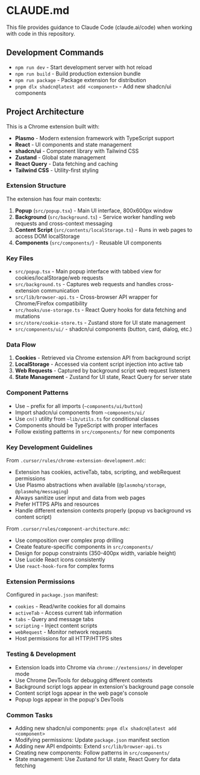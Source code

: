 # CLAUDE.md

This file provides guidance to Claude Code (claude.ai/code) when working with code in this repository.

## Development Commands

- `npm run dev` - Start development server with hot reload
- `npm run build` - Build production extension bundle
- `npm run package` - Package extension for distribution
- `pnpm dlx shadcn@latest add <component>` - Add new shadcn/ui components

## Project Architecture

This is a Chrome extension built with:
- **Plasmo** - Modern extension framework with TypeScript support
- **React** - UI components and state management
- **shadcn/ui** - Component library with Tailwind CSS
- **Zustand** - Global state management
- **React Query** - Data fetching and caching
- **Tailwind CSS** - Utility-first styling

### Extension Structure

The extension has four main contexts:
1. **Popup** (`src/popup.tsx`) - Main UI interface, 800x600px window
2. **Background** (`src/background.ts`) - Service worker handling web requests and cross-context messaging
3. **Content Script** (`src/contents/localStorage.ts`) - Runs in web pages to access DOM localStorage
4. **Components** (`src/components/`) - Reusable UI components

### Key Files

- `src/popup.tsx` - Main popup interface with tabbed view for cookies/localStorage/web requests
- `src/background.ts` - Captures web requests and handles cross-extension communication
- `src/lib/browser-api.ts` - Cross-browser API wrapper for Chrome/Firefox compatibility
- `src/hooks/use-storage.ts` - React Query hooks for data fetching and mutations
- `src/store/cookie-store.ts` - Zustand store for UI state management
- `src/components/ui/` - shadcn/ui components (button, card, dialog, etc.)

### Data Flow

1. **Cookies** - Retrieved via Chrome extension API from background script
2. **LocalStorage** - Accessed via content script injection into active tab
3. **Web Requests** - Captured by background script web request listeners
4. **State Management** - Zustand for UI state, React Query for server state

### Component Patterns

- Use `~` prefix for all imports (`~components/ui/button`)
- Import shadcn/ui components from `~components/ui/`
- Use `cn()` utility from `~lib/utils.ts` for conditional classes
- Components should be TypeScript with proper interfaces
- Follow existing patterns in `src/components/` for new components

### Key Development Guidelines

From `.cursor/rules/chrome-extension-development.mdc`:
- Extension has cookies, activeTab, tabs, scripting, and webRequest permissions
- Use Plasmo abstractions when available (`@plasmohq/storage`, `@plasmohq/messaging`)
- Always sanitize user input and data from web pages
- Prefer HTTPS APIs and resources
- Handle different extension contexts properly (popup vs background vs content script)

From `.cursor/rules/component-architecture.mdc`:
- Use composition over complex prop drilling
- Create feature-specific components in `src/components/`
- Design for popup constraints (350-400px width, variable height)
- Use Lucide React icons consistently
- Use `react-hook-form` for complex forms

### Extension Permissions

Configured in `package.json` manifest:
- `cookies` - Read/write cookies for all domains
- `activeTab` - Access current tab information
- `tabs` - Query and message tabs
- `scripting` - Inject content scripts
- `webRequest` - Monitor network requests
- Host permissions for all HTTP/HTTPS sites

### Testing & Development

- Extension loads into Chrome via `chrome://extensions/` in developer mode
- Use Chrome DevTools for debugging different contexts
- Background script logs appear in extension's background page console
- Content script logs appear in the web page's console
- Popup logs appear in the popup's DevTools

### Common Tasks

- Adding new shadcn/ui components: `pnpm dlx shadcn@latest add <component>`
- Modifying permissions: Update `package.json` manifest section
- Adding new API endpoints: Extend `src/lib/browser-api.ts`
- Creating new components: Follow patterns in `src/components/`
- State management: Use Zustand for UI state, React Query for data fetching
